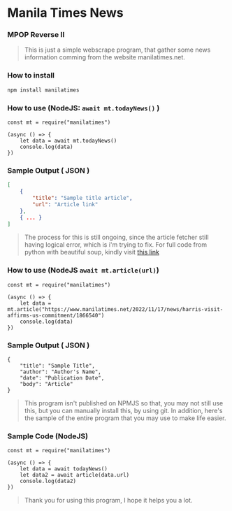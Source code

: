 # Manila Times News
### MPOP Reverse II


> This is just a simple webscrape program, that gather some news information comming from the website manilatimes.net.

### How to install
```Bash
npm install manilatimes
```

### How to use (**NodeJS:** ```await mt.todayNews()``` )
```NodeJS
const mt = require("manilatimes")

(async () => {
	let data = await mt.todayNews()
	console.log(data)
})

```

### Sample Output ( **JSON** )
```JSON
[
	{
		"title": "Sample title article",
		"url": "Article link"
	},
	{ ... }
]
```

> The process for this is still ongoing, since the article fetcher still having logical error, which is i'm trying to fix. For full code from python with beautiful soup, kindly visit [this link](https://github.com/RyannKim327/Its-Py/blob/main/WebScraping/manilatimes_scrape.py)

### How to use (**NodeJS** ```await mt.article(url)```)
```NodeJS
const mt = require("manilatimes")

(async () => {
	let data = mt.article("https://www.manilatimes.net/2022/11/17/news/harris-visit-affirms-us-commitment/1866540")
	console.log(data)
})

```

### Sample Output ( **JSON** )
```
{
	"title": "Sample Title",
	"author": "Author's Name",
	"date": "Publication Date",
	"body": "Article"
}
```
> This program isn't published on NPMJS so that, you may not still use this, but you can manually install this, by using git. In addition, here's the sample of the entire program that you may use to make life easier.

### Sample Code (**NodeJS**)
```NodeJS
const mt = require("manilatimes")

(async () => {
	let data = await todayNews()
	let data2 = await article(data.url)
	console.log(data2)
})
```

> Thank you for using this program, I hope it helps you a lot. 